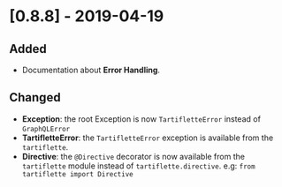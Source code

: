 # [0.8.8] - 2019-04-19

## Added
- Documentation about **Error Handling**.

## Changed
- **Exception**: the root Exception is now `TartifletteError` instead of `GraphQLError`
- **TartifletteError**: the `TartifletteError` exception is available from the `tartiflette`.
- **Directive**: the `@Directive` decorator is now available from the `tartiflette` module instead of `tartiflette.directive`. e.g: `from tartiflette import Directive`
